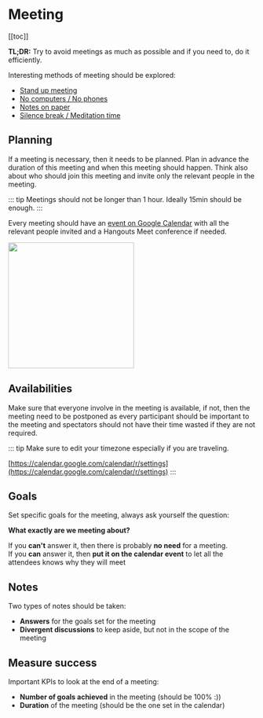 # Meeting

[[toc]]

**TL;DR:** Try to avoid meetings as much as possible and if you need to, do it efficiently.

Interesting methods of meeting should be explored:

- [Stand up meeting](https://en.wikipedia.org/wiki/Stand-up_meeting)
- [No computers / No phones](https://timemanagementninja.com/2011/09/5-reasons-to-ban-technology-in-your-meeting/)
- [Notes on paper](https://www.quickanddirtytips.com/productivity/meetings/how-to-take-notes-in-meetings)
- [Silence break / Meditation time](https://happymanifesto.com/2014/05/21/start-your-meetings-with-meditation/)

## Planning

If a meeting is necessary, then it needs to be planned. Plan in advance the duration of this meeting and when this meeting should happen.
Think also about who should join this meeting and invite only the relevant people in the meeting.

::: tip
Meetings should not be longer than 1 hour. Ideally 15min should be enough.
:::

Every meeting should have an [event on Google Calendar](https://calendar.google.com/calendar/r/eventedit) with all the relevant people invited and a Hangouts Meet conference if needed.

<img src="/meeting.png" width="256px">

## Availabilities

Make sure that everyone involve in the meeting is available, if not, then the meeting need to be postponed as every participant should be important to the meeting and spectators should not have their time wasted if they are not required.

::: tip
Make sure to edit your timezone especially if you are traveling.

[https://calendar.google.com/calendar/r/settings](https://calendar.google.com/calendar/r/settings)
:::

## Goals

Set specific goals for the meeting, always ask yourself the question:

**What exactly are we meeting about?**

If you **can't** answer it, then there is probably **no need** for a meeting.\
If you **can** answer it, then **put it on the calendar event** to let all the attendees knows why they will meet

## Notes

Two types of notes should be taken:
- **Answers** for the goals set for the meeting
- **Divergent discussions** to keep aside, but not in the scope of the meeting

## Measure success

Important KPIs to look at the end of a meeting:

- **Number of goals achieved** in the meeting (should be 100% :))
- **Duration** of the meeting (should be the one set in the calendar)
